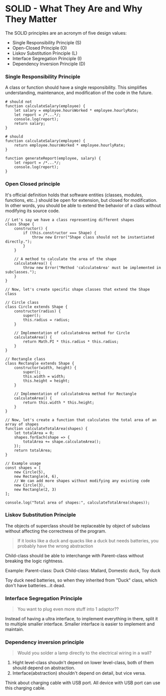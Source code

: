 # SOLID - What They Are and Why They Matter
The SOLID principles are an acronym of five design values:

- Single Responsibility Principle (S)
- Open-Closed Principle (O)
- Liskov Substitution Principle (L)
- Interface Segregation Principle (I)
- Dependency Inversion Principle (D)

### Single Responsibility Principle

A class or function should have a single responsibility. This simplifies understanding, maintenance, and modification of the code in the future. 
``` 
# should not
function calculateSalary(employee) {
    let salary = employee.hoursWorked * employee.hourlyRate;
    let report = /*...*/;
    console.log(report);
    return salary;
}
```
```
# should 
function calculateSalary(employee) {
    return employee.hoursWorked * employee.hourlyRate;
}

function generateReport(employee, salary) {
    let report = /*...*/;
    console.log(report);
}
```

### Open Closed principle  

It's official definition holds that software entities (classes, modules, functions, etc..) should be open for extension, but closed for modification. In other words, you should be able to extend the behavior of a class without modifying its source code.
```
// Let's say we have a class representing different shapes
class Shape {
    constructor() {
        if (this.constructor === Shape) {
            throw new Error("Shape class should not be instantiated directly.");
        }
    }
    
    // A method to calculate the area of the shape
    calculateArea() {
        throw new Error("Method 'calculateArea' must be implemented in subclasses.");
    }
}

// Now, let's create specific shape classes that extend the Shape class

// Circle class
class Circle extends Shape {
    constructor(radius) {
        super();
        this.radius = radius;
    }

    // Implementation of calculateArea method for Circle
    calculateArea() {
        return Math.PI * this.radius * this.radius;
    }
}

// Rectangle class
class Rectangle extends Shape {
    constructor(width, height) {
        super();
        this.width = width;
        this.height = height;
    }

    // Implementation of calculateArea method for Rectangle
    calculateArea() {
        return this.width * this.height;
    }
}

// Now, let's create a function that calculates the total area of an array of shapes
function calculateTotalArea(shapes) {
    let totalArea = 0;
    shapes.forEach(shape => {
        totalArea += shape.calculateArea();
    });
    return totalArea;
}

// Example usage
const shapes = [
    new Circle(5),
    new Rectangle(4, 6),
    // We can add more shapes without modifying any existing code
    new Circle(3),
    new Rectangle(2, 3)
];

console.log("Total area of shapes:", calculateTotalArea(shapes));
```

### Liskov Substitution Principle

The objects of superclass should be replaceable by object of subclass without affecting the correctness of the program. 

> If it looks like a duck and quacks like a duck but needs batteries, you probably have the wrong abstraction

Child-class should be able to interchange with Parent-class without breaking the logic rightness.

Example:
Parent-class: Duck
Child-class: Mallard, Domestic duck, Toy duck

Toy duck need batteries, so when they inherited from "Duck" class, which don't have batteries...it dead.

### Interface Segregation Principle
> You want to plug even more stuff into 1 adaptor??

Instead of having a ultra interface, to implement everything in there, split it to multiple smaller interface.
Smaller interface is easier to implement and maintain.

### Dependency inversion principle
> Would you solder a lamp directly to the electrical wiring in a wall?

1. Hight level-class shoudn't depend on lower level-class, both of them should depend on abstraction.
2. Interface(abstraction) shouldn't depend on detail, but vice versa.

Think about charging cable with USB port.
All device with USB port can use this charging cable.
